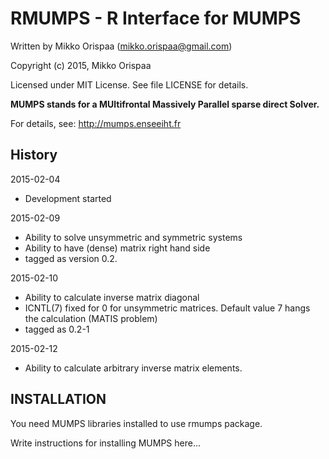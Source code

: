 # RMUMPS - R Interface for MUMPS

Written by Mikko Orispaa (mikko.orispaa@gmail.com)

Copyright (c) 2015, Mikko Orispaa

Licensed under MIT License. See file LICENSE for details.

**MUMPS stands for a MUltifrontal Massively Parallel sparse direct Solver.**

For details, see: http://mumps.enseeiht.fr

## History

2015-02-04
- Development started

2015-02-09
- Ability to solve unsymmetric and symmetric systems
- Ability to have (dense) matrix right hand side
- tagged as version 0.2.

2015-02-10
- Ability to calculate inverse matrix diagonal
- ICNTL(7) fixed for 0 for unsymmetric matrices. Default value 7 hangs the calculation
  (MATIS problem)
- tagged as 0.2-1

2015-02-12
- Ability to calculate arbitrary inverse matrix elements.




## INSTALLATION

You need MUMPS libraries installed to use rmumps package.

Write instructions for installing MUMPS here...
